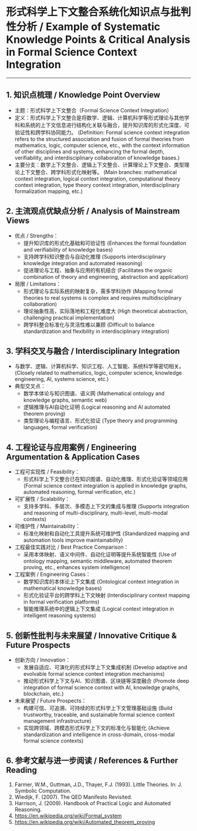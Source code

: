 # 形式科学上下文整合系统化知识点与批判性分析 / Example of Systematic Knowledge Points & Critical Analysis in Formal Science Context Integration

---

## 1. 知识点梳理 / Knowledge Point Overview

- 主题：形式科学上下文整合（Formal Science Context Integration）
- 定义：形式科学上下文整合是将数学、逻辑、计算机科学等形式理论与其他学科和系统的上下文信息进行结构化关联与融合，提升知识库的形式化深度、可验证性和跨学科协同能力。
  (Definition: Formal science context integration refers to the structured association and fusion of formal theories from mathematics, logic, computer science, etc., with the context information of other disciplines and systems, enhancing the formal depth, verifiability, and interdisciplinary collaboration of knowledge bases.)
- 主要分支：数学上下文整合、逻辑上下文整合、计算理论上下文整合、类型理论上下文整合、跨学科形式化映射等。
  (Main branches: mathematical context integration, logical context integration, computational theory context integration, type theory context integration, interdisciplinary formalization mapping, etc.)

## 2. 主流观点优缺点分析 / Analysis of Mainstream Views

- 优点 / Strengths：
  - 提升知识库的形式化基础和可验证性 (Enhances the formal foundation and verifiability of knowledge bases)
  - 支持跨学科知识整合与自动化推理 (Supports interdisciplinary knowledge integration and automated reasoning)
  - 促进理论与工程、抽象与应用的有机结合 (Facilitates the organic combination of theory and engineering, abstraction and application)
- 局限 / Limitations：
  - 形式理论与实际系统的映射复杂，需多学科协作 (Mapping formal theories to real systems is complex and requires multidisciplinary collaboration)
  - 理论抽象性高，实际落地和工程化难度大 (High theoretical abstraction, challenging practical implementation)
  - 跨学科整合标准化与灵活性难以兼顾 (Difficult to balance standardization and flexibility in interdisciplinary integration)

## 3. 学科交叉与融合 / Interdisciplinary Integration

- 与数学、逻辑、计算机科学、知识工程、人工智能、系统科学等密切相关。
  (Closely related to mathematics, logic, computer science, knowledge engineering, AI, systems science, etc.)
- 典型交叉点：
  - 数学本体论与知识图谱、语义网 (Mathematical ontology and knowledge graphs, semantic web)
  - 逻辑推理与AI自动化证明 (Logical reasoning and AI automated theorem proving)
  - 类型理论与编程语言、形式化验证 (Type theory and programming languages, formal verification)

## 4. 工程论证与应用案例 / Engineering Argumentation & Application Cases

- 工程可实现性 / Feasibility：
  - 形式科学上下文整合已在知识图谱、自动化推理、形式化验证等领域应用 (Formal science context integration is applied in knowledge graphs, automated reasoning, formal verification, etc.)
- 可扩展性 / Scalability：
  - 支持多学科、多层次、多模态上下文的集成与推理 (Supports integration and reasoning of multi-disciplinary, multi-level, multi-modal contexts)
- 可维护性 / Maintainability：
  - 标准化映射和自动化工具提升系统可维护性 (Standardized mapping and automation tools improve maintainability)
- 工程最佳实践对比 / Best Practice Comparison：
  - 采用本体映射、语义中间件、自动化证明等提升系统智能性 (Use of ontology mapping, semantic middleware, automated theorem proving, etc., enhances system intelligence)
- 工程案例 / Engineering Cases：
  - 数学知识库的本体论上下文集成 (Ontological context integration in mathematical knowledge bases)
  - 形式化验证平台的跨学科上下文映射 (Interdisciplinary context mapping in formal verification platforms)
  - 智能推理系统中的逻辑上下文集成 (Logical context integration in intelligent reasoning systems)

## 5. 创新性批判与未来展望 / Innovative Critique & Future Prospects

- 创新方向 / Innovation：
  - 发展自适应、可演化的形式科学上下文集成机制 (Develop adaptive and evolvable formal science context integration mechanisms)
  - 推动形式科学上下文与AI、知识图谱、区块链等深度融合 (Promote deep integration of formal science context with AI, knowledge graphs, blockchain, etc.)
- 未来展望 / Future Prospects：
  - 构建可信、可追溯、可持续的形式科学上下文管理基础设施 (Build trustworthy, traceable, and sustainable formal science context management infrastructure)
  - 实现跨领域、跨模态形式科学上下文的标准化与智能化 (Achieve standardization and intelligence in cross-domain, cross-modal formal science contexts)

## 6. 参考文献与进一步阅读 / References & Further Reading

1. Farmer, W.M., Guttman, J.D., Thayer, F.J. (1993). Little Theories. In: J. Symbolic Computation.
2. Wiedijk, F. (2007). The QED Manifesto Revisited.
3. Harrison, J. (2009). Handbook of Practical Logic and Automated Reasoning.
4. <https://en.wikipedia.org/wiki/Formal_system>
5. <https://en.wikipedia.org/wiki/Automated_theorem_proving>
